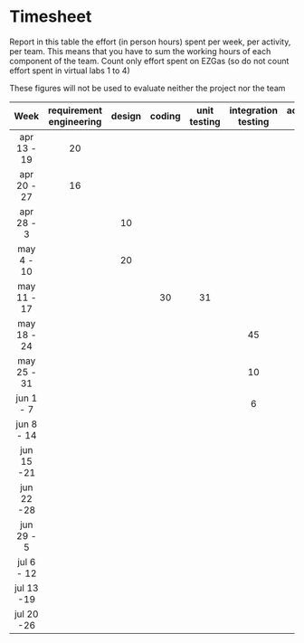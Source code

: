 # Timesheet

Report in this table the effort (in person hours) spent per week, per activity, per team. 
This means that you have to sum the working hours of each component of the team.
Count only effort spent on EZGas (so do not count effort spent in virtual labs 1 to 4)

These figures will not be used to evaluate neither the project nor the team

| Week | requirement engineering | design | coding | unit testing | integration testing | acceptance testing | management | git maven |
|:----------:|:--------:|:-----------:|:-----------:|:----------:|:------------:|:---------------:|:-------------:|:--------------:|
| apr 13 - 19|20|  |  |  |  |  |  |  | 
| apr 20 - 27|16|  |  |  |  |  |  |  | 
| apr 28 - 3 |  |10|  |  |  |  |  |  | 
| may 4 - 10 |  |20|  |  |  |  |  |  | 
| may 11 - 17|  |  |30|31|  |  |  |  | 
| may 18 - 24|  |  |  |  | 45 |  | 1 | 1 | 
| may 25 - 31|  |  |  |  | 10 |  |  | 1 |  
| jun 1 -  7 |  |  |  |  | 6 |  |  |  | 
| jun 8 - 14 |  |  |  |  |  |  |  |  | 
| jun 15 -21 |  |  |  |  |  |  |  |  | 
| jun 22 -28 |  |  |  |  |  |  |  |  | 
| jun 29 - 5 |  |  |  |  |  |  |  |  | 
| jul 6 - 12 |  |  |  |  |  |  |  |  | 
| jul 13 -19 |  |  |  |  |  |  |  |  | 
| jul 20 -26 |  |  |  |  |  |  |  |  | 
